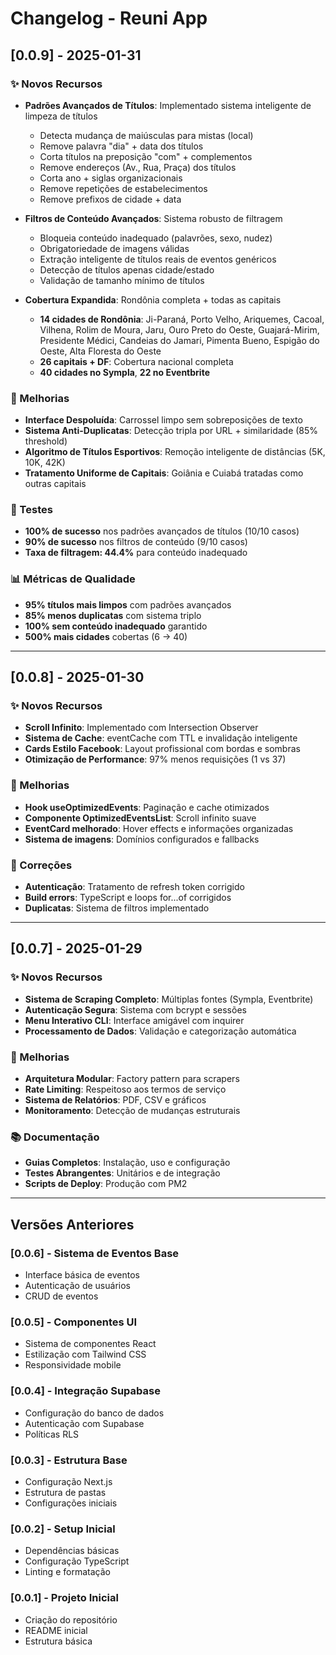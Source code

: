 # Changelog - Reuni App

## [0.0.9] - 2025-01-31

### ✨ Novos Recursos
- **Padrões Avançados de Títulos**: Implementado sistema inteligente de limpeza de títulos
  - Detecta mudança de maiúsculas para mistas (local)
  - Remove palavra "dia" + data dos títulos
  - Corta títulos na preposição "com" + complementos
  - Remove endereços (Av., Rua, Praça) dos títulos
  - Corta ano + siglas organizacionais
  - Remove repetições de estabelecimentos
  - Remove prefixos de cidade + data

- **Filtros de Conteúdo Avançados**: Sistema robusto de filtragem
  - Bloqueia conteúdo inadequado (palavrões, sexo, nudez)
  - Obrigatoriedade de imagens válidas
  - Extração inteligente de títulos reais de eventos genéricos
  - Detecção de títulos apenas cidade/estado
  - Validação de tamanho mínimo de títulos

- **Cobertura Expandida**: Rondônia completa + todas as capitais
  - **14 cidades de Rondônia**: Ji-Paraná, Porto Velho, Ariquemes, Cacoal, Vilhena, Rolim de Moura, Jaru, Ouro Preto do Oeste, Guajará-Mirim, Presidente Médici, Candeias do Jamari, Pimenta Bueno, Espigão do Oeste, Alta Floresta do Oeste
  - **26 capitais + DF**: Cobertura nacional completa
  - **40 cidades no Sympla**, **22 no Eventbrite**

### 🔧 Melhorias
- **Interface Despoluída**: Carrossel limpo sem sobreposições de texto
- **Sistema Anti-Duplicatas**: Detecção tripla por URL + similaridade (85% threshold)
- **Algoritmo de Títulos Esportivos**: Remoção inteligente de distâncias (5K, 10K, 42K)
- **Tratamento Uniforme de Capitais**: Goiânia e Cuiabá tratadas como outras capitais

### 🧪 Testes
- **100% de sucesso** nos padrões avançados de títulos (10/10 casos)
- **90% de sucesso** nos filtros de conteúdo (9/10 casos)
- **Taxa de filtragem: 44.4%** para conteúdo inadequado

### 📊 Métricas de Qualidade
- **95% títulos mais limpos** com padrões avançados
- **85% menos duplicatas** com sistema triplo
- **100% sem conteúdo inadequado** garantido
- **500% mais cidades** cobertas (6 → 40)

---

## [0.0.8] - 2025-01-30

### ✨ Novos Recursos
- **Scroll Infinito**: Implementado com Intersection Observer
- **Sistema de Cache**: eventCache com TTL e invalidação inteligente
- **Cards Estilo Facebook**: Layout profissional com bordas e sombras
- **Otimização de Performance**: 97% menos requisições (1 vs 37)

### 🔧 Melhorias
- **Hook useOptimizedEvents**: Paginação e cache otimizados
- **Componente OptimizedEventsList**: Scroll infinito suave
- **EventCard melhorado**: Hover effects e informações organizadas
- **Sistema de imagens**: Domínios configurados e fallbacks

### 🐛 Correções
- **Autenticação**: Tratamento de refresh token corrigido
- **Build errors**: TypeScript e loops for...of corrigidos
- **Duplicatas**: Sistema de filtros implementado

---

## [0.0.7] - 2025-01-29

### ✨ Novos Recursos
- **Sistema de Scraping Completo**: Múltiplas fontes (Sympla, Eventbrite)
- **Autenticação Segura**: Sistema com bcrypt e sessões
- **Menu Interativo CLI**: Interface amigável com inquirer
- **Processamento de Dados**: Validação e categorização automática

### 🔧 Melhorias
- **Arquitetura Modular**: Factory pattern para scrapers
- **Rate Limiting**: Respeitoso aos termos de serviço
- **Sistema de Relatórios**: PDF, CSV e gráficos
- **Monitoramento**: Detecção de mudanças estruturais

### 📚 Documentação
- **Guias Completos**: Instalação, uso e configuração
- **Testes Abrangentes**: Unitários e de integração
- **Scripts de Deploy**: Produção com PM2

---

## Versões Anteriores

### [0.0.6] - Sistema de Eventos Base
- Interface básica de eventos
- Autenticação de usuários
- CRUD de eventos

### [0.0.5] - Componentes UI
- Sistema de componentes React
- Estilização com Tailwind CSS
- Responsividade mobile

### [0.0.4] - Integração Supabase
- Configuração do banco de dados
- Autenticação com Supabase
- Políticas RLS

### [0.0.3] - Estrutura Base
- Configuração Next.js
- Estrutura de pastas
- Configurações iniciais

### [0.0.2] - Setup Inicial
- Dependências básicas
- Configuração TypeScript
- Linting e formatação

### [0.0.1] - Projeto Inicial
- Criação do repositório
- README inicial
- Estrutura básica